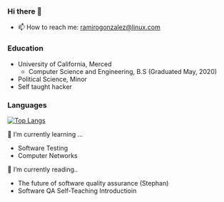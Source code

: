 ### Hi there 👋

<!--
**r4mz3r0/r4mz3r0** is a ✨ _special_ ✨ repository because its `README.md` (this file) appears on your GitHub profile.

Here are some ideas to get you started:

- 🔭 I’m currently working on ...
- 🌱 I’m currently learning ...
- 👯 I’m looking to collaborate on ...
- 🤔 I’m looking for help with ...
- 💬 Ask me about ...
- 😄 Pronouns: ...
- ⚡ Fun fact: ...
-->
- 📫 How to reach me: ramirogonzalez@linux.com
### Education 
- University of California, Merced 
  - Computer Science and Engineering, B.S (Graduated May, 2020)
-  Political Science, Minor
- Self taught hacker
### Languages
[![Top Langs](https://github-readme-stats.vercel.app/api/top-langs/?username=r4mz3r0&layout=compact&langs_count=10)](https://github.com/r4mz3r0) 

🌱 I’m currently learning ...
- Software Testing 
- Computer Networks

🔭 I’m currently reading..
- The future of software quality assurance (Stephan)
- Software QA Self-Teaching Introductioin 
